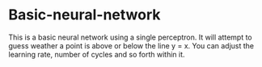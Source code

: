 # Basic-neural-network
This is a basic neural network using a single perceptron.
It will attempt to guess weather a point is above or below the line y = x.
You can adjust the learning rate, number of cycles and so forth within it.
